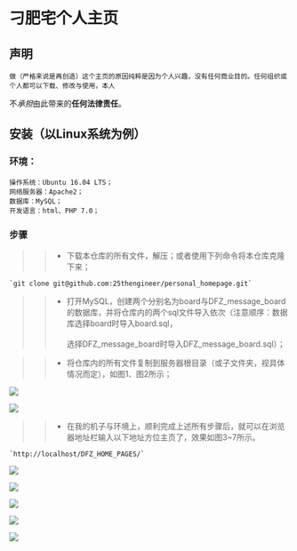 # 刁肥宅个人主页

## 声明

	做（严格来说是再创造）这个主页的原因纯粹是因为个人兴趣，没有任何商业目的。任何组织或个人都可以下载、修改与使用，本人
不*承担*由此带来的**任何法律责任**。

## 安装（以Linux系统为例）

### 环境：
	操作系统：Ubuntu 16.04 LTS；
	网络服务器：Apache2；
	数据库：MySQL；
	开发语言：html、PHP 7.0；

### 步骤

>>* 下载本仓库的所有文件，解压；或者使用下列命令将本仓库克隆下来；

	`git clone git@github.com:25thengineer/personal_homepage.git`

>>* 打开MySQL，创建两个分别名为board与DFZ_message_board的数据库，并将仓库内的两个sql文件导入依次（注意顺序：数据库选择board时导入board.sql，<br></br>选择DFZ_message_board时导入DFZ_message_board.sql）；

>>* 将仓库内的所有文件复制到服务器根目录（或子文件夹，视具体情况而定），如图1、图2所示；

![](https://github.com/25thengineer/personal_homepage/tree/master/setup/x1.png)

![](https://github.com/25thengineer/personal_homepage/tree/master/setup/x2.png)

>>* 在我的机子与环境上，顺利完成上述所有步骤后，就可以在浏览器地址栏输入以下地址方位主页了，效果如图3~7所示。

	`http://localhost/DFZ_HOME_PAGES/`
	
![](https://github.com/25thengineer/personal_homepage/tree/master/setup/x3.png)
	
![](https://github.com/25thengineer/personal_homepage/tree/master/setup/x4.png)
	
![](https://github.com/25thengineer/personal_homepage/tree/master/setup/x5.png)
	
![](https://github.com/25thengineer/personal_homepage/tree/master/setup/x6.png)
	
![](https://github.com/25thengineer/personal_homepage/tree/master/setup/x7.png)

